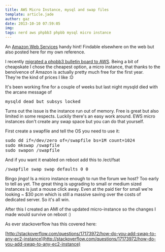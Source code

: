 ```yaml
---
title: AWS Micro Instance, mysql and swap files
template: article.jade
author: gaz
date: 2013-10-10 07:59:05
img:
tags: nerd aws phpbb3 phpbb mysql micro instance
---
```

[aws]: http://aws.amazon.com
[prevblog]: http://zeropager.com/misc/2013-10-04-aws.html

An [Amazon Web Services][aws] handy hint! Findable elsewhere on the web but also posted here for my own reference.

I recently [migrated a phpbb3 bulletin board to AWS][prevblog]. Being a bit of cheapskate I chose the cheapest option, a micro instance, that thanks to the benolvence of Amazon is actually pretty much free for the first year. They're the kind of prices I like :D

It's been working fine for a couple of weeks but last night mysqld died with the arcane message of
<pre>mysqld dead but subsys locked</pre>

Turns out the issue is the instance run out of memory. Free is great but also limited in some respects. Luckily there's an easy work around. EWS micro instances don't create any swap space but you can do that yourself.

First create a swapfile and tell the OS you need to use it:

<pre>
sudo dd if=/dev/zero of=/swapfile bs=1M count=1024
sudo mkswap /swapfile
sudo swapon /swapfile
</pre>

And if you want it enabled on reboot add this to /ect/fsat

<pre>/swapfile swap swap defaults 0 0</pre>

Bingo jingo! Is a micro instance enough to run the forum we host? Too early to tell as yet. The great thing is upgrading to small or medium sized instances is just a mouse click away. Even at the paid tier for small we're looking ~ $30 pcm which is still a massive saving over the costs of dedicated server. So it's all win.

After this I created an AMI of the updated micro-instance so the changes I made would survive on reboot :)

As ever stackoverflow has this covered here:

[http://stackoverflow.com/questions/17173972/how-do-you-add-swap-to-any-ec2-instance](http://stackoverflow.com/questions/17173972/how-do-you-add-swap-to-any-ec2-instance)

